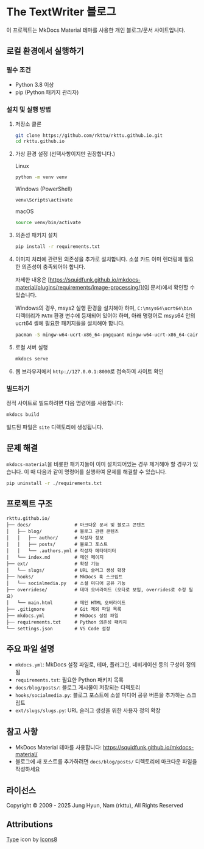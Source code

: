 # The TextWriter 블로그

이 프로젝트는 MkDocs Material 테마를 사용한 개인 블로그/문서 사이트입니다.

## 로컬 환경에서 실행하기

### 필수 조건

- Python 3.8 이상
- pip (Python 패키지 관리자)

### 설치 및 실행 방법

1. 저장소 클론

   ```bash
   git clone https://github.com/rkttu/rkttu.github.io.git
   cd rkttu.github.io
   ```

1. 가상 환경 설정 (선택사항이지만 권장합니다.)

   Linux

   ```bash
   python -m venv venv
   ```

   Windows (PowerShell)

   ``` powershell
   venv\Scripts\activate
   ```

   macOS

   ```bash
   source venv/bin/activate
   ```

1. 의존성 패키지 설치

   ```bash
   pip install -r requirements.txt
   ```

1. 이미지 처리에 관련된 의존성을 추가로 설치합니다. 소셜 카드 이미 렌더링에 필요한 의존성이 충족되어야 합니다.

   자세한 내용은 [https://squidfunk.github.io/mkdocs-material/plugins/requirements/image-processing/](이 문서)에서 확인할 수 있습니다.

   Windows의 경우, msys2 실행 환경을 설치해아 하며, `C:\msys64\ucrt64\bin` 디렉터리가 `PATH` 환경 변수에 등재되어 있어야 하며, 아래 명령어로 msys64 안의 ucrt64 셸에 필요한 패키지들을 설치해야 합니다.

   ```bash
   pacman -S mingw-w64-ucrt-x86_64-pngquant mingw-w64-ucrt-x86_64-cairo mingw-w64-ucrt-x86_64-ca-certificates
   ```

1. 로컬 서버 실행

   ```bash
   mkdocs serve
   ```

1. 웹 브라우저에서 `http://127.0.0.1:8000`로 접속하여 사이트 확인

### 빌드하기

정적 사이트로 빌드하려면 다음 명령어를 사용합니다:

```bash
mkdocs build
```

빌드된 파일은 `site` 디렉토리에 생성됩니다.

## 문제 해결

`mkdocs-material`을 비롯한 패키지들이 이미 설치되어있는 경우 제거해야 할 경우가 있습니다. 이 때 다음과 같이 명령어를 실행하여 문제를 해결할 수 있습니다.

```bash
pip uninstall -r ./requirements.txt
```

## 프로젝트 구조

```text
rkttu.github.io/
├── docs/                # 마크다운 문서 및 블로그 콘텐츠
│   ├── blog/            # 블로그 관련 콘텐츠
│   │   ├── author/      # 작성자 정보
│   │   ├── posts/       # 블로그 포스트
│   │   └── .authors.yml # 작성자 메타데이터
│   └── index.md         # 메인 페이지
├── ext/                 # 확장 기능
│   └── slugs/           # URL 슬러그 생성 확장
├── hooks/               # MkDocs 훅 스크립트
│   └── socialmedia.py   # 소셜 미디어 공유 기능
├── overridese/          # 테마 오버라이드 (오타로 보임, overrides로 수정 필요)
│   └── main.html        # 메인 HTML 오버라이드
├── .gitignore           # Git 제외 파일 목록
├── mkdocs.yml           # MkDocs 설정 파일
├── requirements.txt     # Python 의존성 패키지
└── settings.json        # VS Code 설정
```

## 주요 파일 설명

- `mkdocs.yml`: MkDocs 설정 파일로, 테마, 플러그인, 네비게이션 등의 구성이 정의됨
- `requirements.txt`: 필요한 Python 패키지 목록
- `docs/blog/posts/`: 블로그 게시물이 저장되는 디렉토리
- `hooks/socialmedia.py`: 블로그 포스트에 소셜 미디어 공유 버튼을 추가하는 스크립트
- `ext/slugs/slugs.py`: URL 슬러그 생성을 위한 사용자 정의 확장

## 참고 사항

- MkDocs Material 테마를 사용합니다: https://squidfunk.github.io/mkdocs-material/
- 블로그에 새 포스트를 추가하려면 `docs/blog/posts/` 디렉토리에 마크다운 파일을 작성하세요

## 라이선스

Copyright &copy; 2009 - 2025 Jung Hyun, Nam (rkttu), All Rights Reserved

## Attributions

[Type](https://icons8.com/icon/U1saOfjsG36Z/type) icon by [Icons8](https://icons8.com)
